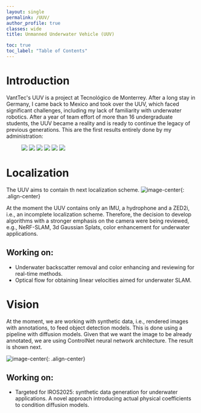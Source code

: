 ```yaml
---
layout: single
permalink: /UUV/
author_profile: true
classes: wide
title: Unmanned Underwater Vehicle (UUV)

toc: true
toc_label: "Table of Contents"
---
```


# Introduction
VantTec's UUV is a project at Tecnológico de Monterrey. After a long stay in Germany, I came back to Mexico and took over the UUV, which faced significant challenges, including my lack of familiarity with underwater robotics. After a year of team effort of more than 16 undergraduate students, the UUV became a reality and is ready to continue the legacy of previous generations. This are the first results entirely done by my administration: 

<figure class="third">
  <a href="/assets/images/uuv_1.jpeg">
  <img src="/assets/images/uuv_1.jpeg"></a>

  <a href="/assets/images/uuv.jpeg">
  <img src="/assets/images/uuv.jpeg"></a>

  <a href="/assets/images/uuv_test.gif">
  <img src="/assets/images/uuv_test.gif"></a>

  <a href="/assets/images/uuv_cfd.jpeg">
  <img src="/assets/images/uuv_cfd.jpeg"></a>

  <a href="/assets/images/uuv_simulated.jpeg">
  <img src="/assets/images/uuv_simulated.jpeg"></a>

  <a href="/assets/images/uuv_equipo.jpeg">
  <img src="/assets/images/uuv_equipo.jpeg"></a>

</figure>

# Localization
The UUV aims to contain th next localization scheme.
![image-center](/assets/images/localization_scheme.png){: .align-center}

At the moment the UUV contains only an IMU, a hydrophone and a ZED2i, i.e., an incomplete localization scheme. Therefore, the decision to develop algorithms with a stronger emphasis on the camera were being reviewed, e.g., NeRF-SLAM, 3d Gaussian Splats, color enhancement for underwater applications.

## Working on:
- Underwater backscatter removal and color enhancing and reviewing for real-time methods.
- Optical flow for obtaining linear velocities aimed for underwater SLAM.

# Vision
At the moment, we are working with synthetic data, i.e., rendered images with annotations, to feed object detection models. This is done using a pipeline with diffusion models. Given that we want the image to be already annotated, we are using ControlNet neural network architecture. The result is shown next.

![image-center](/assets/images/synthetic_overview.jpeg){: .align-center}

## Working on: 
- Targeted for IROS2025: synthetic data generation for underwater applications. A novel approach introducing actual physical coefficients to condition diffusion models.